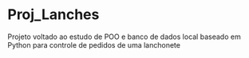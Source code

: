 # Proj_Lanches
Projeto voltado ao estudo de POO e banco de dados local baseado em Python para controle de pedidos de uma lanchonete

